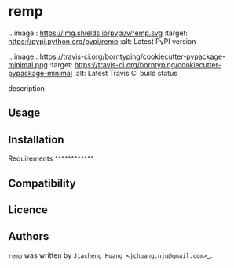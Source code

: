 remp
====

.. image:: https://img.shields.io/pypi/v/remp.svg
    :target: https://pypi.python.org/pypi/remp
    :alt: Latest PyPI version

.. image:: https://travis-ci.org/borntyping/cookiecutter-pypackage-minimal.png
   :target: https://travis-ci.org/borntyping/cookiecutter-pypackage-minimal
   :alt: Latest Travis CI build status

description

Usage
-----

Installation
------------

Requirements
^^^^^^^^^^^^

Compatibility
-------------

Licence
-------

Authors
-------

`remp` was written by `Jiacheng Huang <jchuang.nju@gmail.com>`_.
